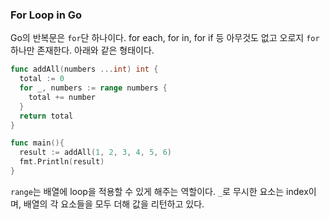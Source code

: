 ### For Loop in Go
Go의 반복문은 `for`단 하나이다. for each, for in, for if 등 아무것도 없고 오로지 `for`하나만 존재한다. 아래와 같은 형태이다.
```go
func addAll(numbers ...int) int {
  total := 0
  for _, numbers := range numbers {
    total += number
  }
  return total
}

func main(){
  result := addAll(1, 2, 3, 4, 5, 6)
  fmt.Println(result)
}
```
`range`는 배열에 loop을 적용할 수 있게 해주는 역할이다. `_`로 무시한 요소는 index이며, 배열의 각 요소들을 모두 더해 값을 리턴하고 있다. 